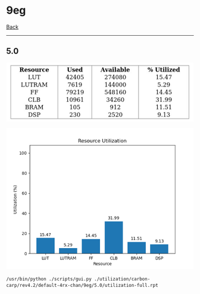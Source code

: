 # 9eg

[Back](<../rev4.2.md>)

---

## 5.0

<p align="center">
	<img src="../../../../../images/carbon-carp/rev4.2/default-4rx-chan/9eg/5.0/table.jpg" />
</p>

<p align="center">
	<img src="../../../../../images/carbon-carp/rev4.2/default-4rx-chan/9eg/5.0/graph.png" />
</p>

`/usr/bin/python ./scripts/gui.py ./utilization/carbon-carp/rev4.2/default-4rx-chan/9eg/5.0/utilization-full.rpt`

